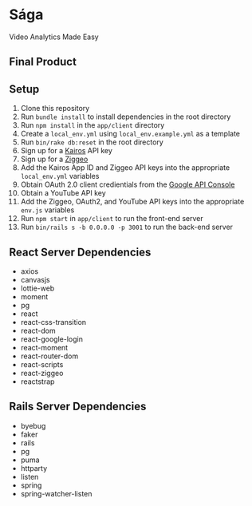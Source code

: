 # Sága

Video Analytics Made Easy

## Final Product

## Setup

1. Clone this repository
2. Run `bundle install` to install dependencies in the root directory
3. Run `npm install` in the `app/client` directory
4. Create a `local_env.yml` using `local_env.example.yml` as a template
5. Run `bin/rake db:reset` in the root directory
6. Sign up for a [Kairos](https://www.kairos.com/) API key
7. Sign up for a [Ziggeo](https://ziggeo.com/)
8. Add the Kairos App ID and Ziggeo API keys into the appropriate `local_env.yml` variables
9. Obtain OAuth 2.0 client credientials from the [Google API Console](https://console.developers.google.com/)
10. Obtain a YouTube API key
11. Add the Ziggeo, OAuth2, and YouTube API keys into the appropriate `env.js` variables
12. Run `npm start` in `app/client` to run the front-end server
13. Run `bin/rails s -b 0.0.0.0 -p 3001` to run the back-end server


## React Server Dependencies

- axios
- canvasjs
- lottie-web
- moment
- pg
- react
- react-css-transition
- react-dom
- react-google-login
- react-moment
- react-router-dom
- react-scripts
- react-ziggeo
- reactstrap

## Rails Server Dependencies

- byebug
- faker
- rails
- pg
- puma
- httparty
- listen
- spring
- spring-watcher-listen

